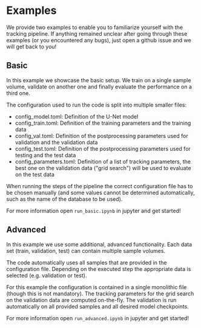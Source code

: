 Examples
==========

We provide two examples to enable you to familiarize yourself with the tracking pipeline.
If anything remained unclear after going through these examples (or you encountered any bugs), just open a github issue and we will get back to you!


Basic
------

In this example we showcase the basic setup.
We train on a single sample volume, validate on another one and finally evaluate the performance on a third one.

The configuration used to run the code is split into multiple smaller files:
 - config\_model.toml: Definition of the U-Net model
 - config\_train.toml: Definition of the training parameters and the training data
 - config\_val.toml: Definition of the postprocessing parameters used for validation and the validation data
 - config\_test.toml: Definition of the postprocessing parameters used for testing and the test data
 - config\_parameters.toml: Definition of a list of tracking parameters, the best one on the validation data ("grid search") will be used to evaluate on the test data

When running the steps of the pipeline the correct configuration file has to be chosen manually (and some values cannot be determined automatically, such as the name of the database to be used).

For more information open `run_basic.ipynb` in jupyter and get started!

Advanced
---------

In this example we use some additional, advanced functionality.
Each data set (train, validation, test) can contain multiple sample volumes.

The code automatically uses all samples that are provided in the configuration file.
Depending on the executed step the appropriate data is selected (e.g. validation or test).

For this example the configuration is contained in a single monolithic file (though this is not mandatory).
The tracking parameters for the grid search on the validation data are computed on-the-fly.
The validation is run automatically on all provided samples and all desired model checkpoints.

For more information open `run_advanced.ipynb` in jupyter and get started!
